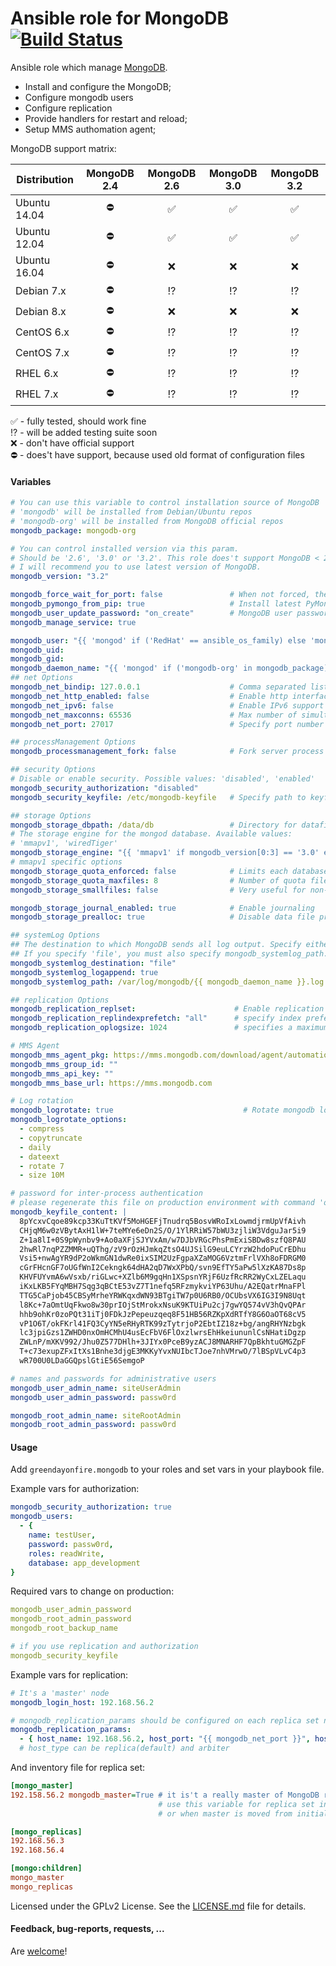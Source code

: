 Ansible role for MongoDB [![Build Status](https://travis-ci.org/UnderGreen/ansible-role-mongodb.svg?branch=master)](https://travis-ci.org/UnderGreen/ansible-role-mongodb)
============
Ansible role which manage [MongoDB](http://www.mongodb.org/).

* Install and configure the MongoDB;
* Configure mongodb users
* Configure replication
* Provide handlers for restart and reload;
* Setup MMS authomation agent;

MongoDB support matrix:

| Distribution | MongoDB 2.4 | MongoDB 2.6 | MongoDB 3.0 | MongoDB 3.2 |
| ------------ |:-----------:|:-----------:|:-----------:|:-----------:|
| Ubuntu 14.04 | :no_entry: | :white_check_mark: | :white_check_mark: | :white_check_mark:|
| Ubuntu 12.04 | :no_entry: | :white_check_mark: | :white_check_mark: | :white_check_mark:|
| Ubuntu 16.04 | :no_entry: | :x: | :x: | :x:|
| Debian 7.x | :no_entry: | :interrobang: | :interrobang: | :interrobang:|
| Debian 8.x | :no_entry: | :x: | :x: | :x:|
| CentOS 6.x | :no_entry: | :interrobang: | :interrobang: | :interrobang: |
| CentOS 7.x | :no_entry: | :interrobang: | :interrobang: | :interrobang: |
| RHEL 6.x | :no_entry: | :interrobang: | :interrobang: | :interrobang: |
| RHEL 7.x | :no_entry: | :interrobang: | :interrobang: | :interrobang: |

:white_check_mark: - fully tested, should work fine  
:interrobang: - will be added testing suite soon  
:x: - don't have official support  
:no_entry: - does't have support, because used old format of configuration files

#### Variables

```yaml
# You can use this variable to control installation source of MongoDB
# 'mongodb' will be installed from Debian/Ubuntu repos
# 'mongodb-org' will be installed from MongoDB official repos
mongodb_package: mongodb-org

# You can control installed version via this param.
# Should be '2.6', '3.0' or '3.2'. This role does't support MongoDB < 2.4.
# I will recommend you to use latest version of MongoDB.
mongodb_version: "3.2"

mongodb_force_wait_for_port: false               # When not forced, the role will wait for mongod port to become available only with systemd
mongodb_pymongo_from_pip: true                   # Install latest PyMongo via PIP or package manager
mongodb_user_update_password: "on_create"        # MongoDB user password update default policy
mongodb_manage_service: true

mongodb_user: "{{ 'mongod' if ('RedHat' == ansible_os_family) else 'mongodb' }}"
mongodb_uid:
mongodb_gid:
mongodb_daemon_name: "{{ 'mongod' if ('mongodb-org' in mongodb_package) else 'mongodb' }}"
## net Options
mongodb_net_bindip: 127.0.0.1                    # Comma separated list of ip addresses to listen on
mongodb_net_http_enabled: false                  # Enable http interface
mongodb_net_ipv6: false                          # Enable IPv6 support (disabled by default)
mongodb_net_maxconns: 65536                      # Max number of simultaneous connections
mongodb_net_port: 27017                          # Specify port number

## processManagement Options
mongodb_processmanagement_fork: false            # Fork server process

## security Options
# Disable or enable security. Possible values: 'disabled', 'enabled'
mongodb_security_authorization: "disabled"
mongodb_security_keyfile: /etc/mongodb-keyfile   # Specify path to keyfile with password for inter-process authentication

## storage Options
mongodb_storage_dbpath: /data/db                 # Directory for datafiles
# The storage engine for the mongod database. Available values:
# 'mmapv1', 'wiredTiger'
mongodb_storage_engine: "{{ 'mmapv1' if mongodb_version[0:3] == '3.0' else 'wiredTiger' }}"
# mmapv1 specific options
mongodb_storage_quota_enforced: false            # Limits each database to a certain number of files
mongodb_storage_quota_maxfiles: 8                # Number of quota files per DB
mongodb_storage_smallfiles: false                # Very useful for non-data nodes

mongodb_storage_journal_enabled: true            # Enable journaling
mongodb_storage_prealloc: true                   # Disable data file preallocation

## systemLog Options
## The destination to which MongoDB sends all log output. Specify either 'file' or 'syslog'.
## If you specify 'file', you must also specify mongodb_systemlog_path.
mongodb_systemlog_destination: "file"
mongodb_systemlog_logappend: true                                        # Append to logpath instead of over-writing
mongodb_systemlog_path: /var/log/mongodb/{{ mongodb_daemon_name }}.log   # Log file to send write to instead of stdout

## replication Options
mongodb_replication_replset:                      # Enable replication <setname>[/<optionalseedhostlist>]
mongodb_replication_replindexprefetch: "all"      # specify index prefetching behavior (if secondary) [none|_id_only|all]
mongodb_replication_oplogsize: 1024               # specifies a maximum size in megabytes for the replication operation log

# MMS Agent
mongodb_mms_agent_pkg: https://mms.mongodb.com/download/agent/automation/mongodb-mms-automation-agent-manager_1.4.2.783-1_amd64.deb
mongodb_mms_group_id: ""
mongodb_mms_api_key: ""
mongodb_mms_base_url: https://mms.mongodb.com

# Log rotation
mongodb_logrotate: true                             # Rotate mongodb logs.
mongodb_logrotate_options:
  - compress
  - copytruncate
  - daily
  - dateext
  - rotate 7
  - size 10M

# password for inter-process authentication
# please regenerate this file on production environment with command 'openssl rand -base64 741'
mongodb_keyfile_content: |
  8pYcxvCqoe89kcp33KuTtKVf5MoHGEFjTnudrq5BosvWRoIxLowmdjrmUpVfAivh
  CHjqM6w0zVBytAxH1lW+7teMYe6eDn2S/O/1YlRRiW57bWU3zjliW3VdguJar5i9
  Z+1a8lI+0S9pWynbv9+Ao0aXFjSJYVxAm/w7DJbVRGcPhsPmExiSBDw8szfQ8PAU
  2hwRl7nqPZZMMR+uQThg/zV9rOzHJmkqZtsO4UJSilG9euLCYrzW2hdoPuCrEDhu
  Vsi5+nwAgYR9dP2oWkmGN1dwRe0ixSIM2UzFgpaXZaMOG6VztmFrlVXh8oFDRGM0
  cGrFHcnGF7oUGfWnI2Cekngk64dHA2qD7WxXPbQ/svn9EfTY5aPw5lXzKA87Ds8p
  KHVFUYvmA6wVsxb/riGLwc+XZlb6M9gqHn1XSpsnYRjF6UzfRcRR2WyCxLZELaqu
  iKxLKB5FYqMBH7Sqg3qBCtE53vZ7T1nefq5RFzmykviYP63Uhu/A2EQatrMnaFPl
  TTG5CaPjob45CBSyMrheYRWKqxdWN93BTgiTW7p0U6RB0/OCUbsVX6IG3I9N8Uqt
  l8Kc+7aOmtUqFkwo8w30prIOjStMrokxNsuK9KTUiPu2cj7gwYQ574vV3hQvQPAr
  hhb9ohKr0zoPQt31iTj0FDkJzPepeuzqeq8F51HB56RZKpXdRTfY8G6OaOT68cV5
  vP1O6T/okFKrl41FQ3CyYN5eRHyRTK99zTytrjoP2EbtIZ18z+bg/angRHYNzbgk
  lc3jpiGzs1ZWHD0nxOmHCMhU4usEcFbV6FlOxzlwrsEhHkeiununlCsNHatiDgzp
  ZWLnP/mXKV992/Jhu0Z577DHlh+3JIYx0PceB9yzACJ8MNARHF7QpBkhtuGMGZpF
  T+c73exupZFxItXs1Bnhe3djgE3MKKyYvxNUIbcTJoe7nhVMrwO/7lBSpVLvC4p3
  wR700U0LDaGGQpslGtiE56SemgoP

# names and passwords for administrative users
mongodb_user_admin_name: siteUserAdmin
mongodb_user_admin_password: passw0rd

mongodb_root_admin_name: siteRootAdmin
mongodb_root_admin_password: passw0rd
```

#### Usage

Add `greendayonfire.mongodb` to your roles and set vars in your playbook file.

Example vars for authorization:
```yaml
mongodb_security_authorization: true
mongodb_users:
  - {
    name: testUser,
    password: passw0rd,
    roles: readWrite,
    database: app_development
}
```
Required vars to change on production:
```yaml
mongodb_user_admin_password
mongodb_root_admin_password
mongodb_root_backup_name

# if you use replication and authorization
mongodb_security_keyfile
```
Example vars for replication:
```yaml
# It's a 'master' node
mongodb_login_host: 192.168.56.2

# mongodb_replication_params should be configured on each replica set node
mongodb_replication_params:
  - { host_name: 192.168.56.2, host_port: "{{ mongodb_net_port }}", host_type: replica }
  # host_type can be replica(default) and arbiter
```
And inventory file for replica set:
```ini
[mongo_master]
192.158.56.2 mongodb_master=True # it is't a really master of MongoDB replica set,
                                 # use this variable for replica set init only
								 # or when master is moved from initial master node

[mongo_replicas]
192.168.56.3
192.168.56.4

[mongo:children]
mongo_master
mongo_replicas
```

Licensed under the GPLv2 License. See the [LICENSE.md](LICENSE.md) file for details.

#### Feedback, bug-reports, requests, ...

Are [welcome](https://github.com/UnderGreen/ansible-role-mongodb/issues)!
